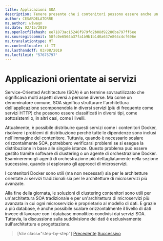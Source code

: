 ```yaml
---
title: Applicazioni SOA
description: Tenere presente che i contenitori possono essere anche un'opzione di distribuzione utile per le applicazioni SOA.
author: CESARDELATORRE
ms.author: wiwagn
ms.date: 02/15/2019
ms.openlocfilehash: ee71873ac15246f979fd2b08d92280ba797ff6ee
ms.sourcegitcommit: 58fc0e6564a37fa1b9b1b140a637e864c4cf696e
ms.translationtype: MT
ms.contentlocale: it-IT
ms.lasthandoff: 03/08/2019
ms.locfileid: "57675797"
---
```

# <a name="service-oriented-applications"></a>Applicazioni orientate ai servizi

Service-Oriented Architecture (SOA) è un termine sovrautilizzato che significava molti aspetti diversi a persone diverse. Ma come un denominatore comune, SOA significa strutturare l'architettura dell'applicazione scomponendola in diversi servizi (più di frequente come servizi HTTP) che possono essere classificati in diversi tipi, come sottosistemi o, in altri casi, come i livelli.

Attualmente, è possibile distribuire questi servizi come i contenitori Docker, risolvere i problemi di distribuzione perché tutte le dipendenze sono inclusi nell'immagine del contenitore. Tuttavia, quando è necessario scalare orizzontalmente SOA, potrebbero verificarsi problemi se si esegue la distribuzione in base alle singole istanze. Questo problema può essere gestito tramite software di clustering o un agente di orchestrazione Docker. Esamineremo gli agenti di orchestrazione più dettagliatamente nella sezione successiva, quando si esplorano gli approcci di microservizi.

I contenitori Docker sono utili (ma non necessari) sia per le architetture orientate ai servizi tradizionali sia per le architetture di microservizi più avanzate.

Alla fine della giornata, le soluzioni di clustering contenitori sono utili per un'architettura SOA tradizionale e per un'architettura di microservizi più avanzata in cui ogni microservizio è proprietario al modello di dati. E grazie a più database, è anche possibile scalare orizzontalmente il livello di dati invece di lavorare con i database monolitico condivisi dai servizi SOA. Tuttavia, la discussione sulla suddivisione dei dati è esclusivamente sull'architettura e progettazione.

>[!div class="step-by-step"]
>[Precedente](state-and-data-in-docker-applications.md)
>[Successivo](orchestrate-high-scalability-availability.md)
